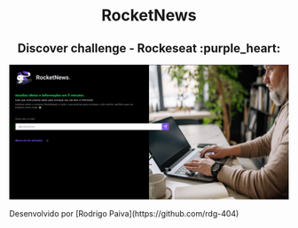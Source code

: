 <h1 align="center">RocketNews</h1>
<h2 align="center">Discover challenge - Rockeseat :purple_heart:</h2>

<img src="./assets/screenshots/desktop.png">


<p>Desenvolvido por [Rodrigo Paiva](https://github.com/rdg-404)</p>
